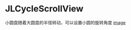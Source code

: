 # JLCycleScrollView
小圆盘随着大圆盘的半径转动，可以设置小圆的旋转角度
[image](https://github.com/LocasJoe/JLCycleScrollView/blob/master/WX20170118-125023%402x.png)
